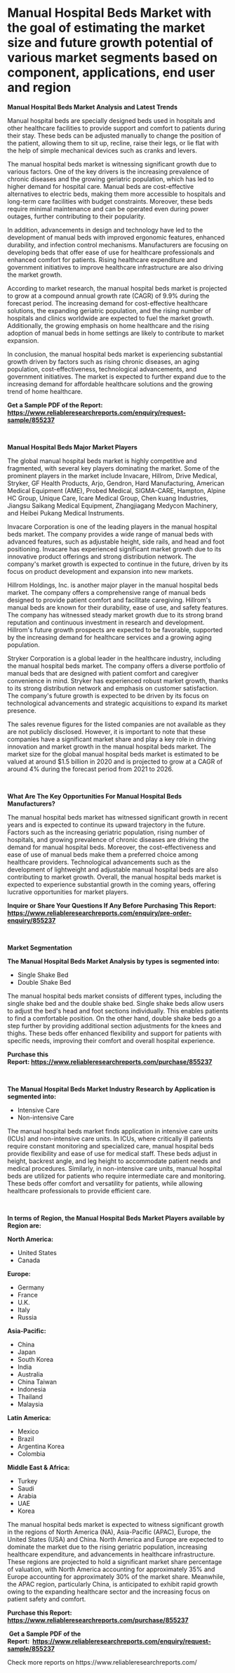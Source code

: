 <p><h1>Manual Hospital Beds Market with the goal of estimating the market size and future growth potential of various market segments based on component, applications, end user and region</h1></p><p><strong>Manual Hospital Beds Market Analysis and Latest Trends</strong></p>
<p><p>Manual hospital beds are specially designed beds used in hospitals and other healthcare facilities to provide support and comfort to patients during their stay. These beds can be adjusted manually to change the position of the patient, allowing them to sit up, recline, raise their legs, or lie flat with the help of simple mechanical devices such as cranks and levers.</p><p>The manual hospital beds market is witnessing significant growth due to various factors. One of the key drivers is the increasing prevalence of chronic diseases and the growing geriatric population, which has led to higher demand for hospital care. Manual beds are cost-effective alternatives to electric beds, making them more accessible to hospitals and long-term care facilities with budget constraints. Moreover, these beds require minimal maintenance and can be operated even during power outages, further contributing to their popularity.</p><p>In addition, advancements in design and technology have led to the development of manual beds with improved ergonomic features, enhanced durability, and infection control mechanisms. Manufacturers are focusing on developing beds that offer ease of use for healthcare professionals and enhanced comfort for patients. Rising healthcare expenditure and government initiatives to improve healthcare infrastructure are also driving the market growth.</p><p>According to market research, the manual hospital beds market is projected to grow at a compound annual growth rate (CAGR) of 9.9% during the forecast period. The increasing demand for cost-effective healthcare solutions, the expanding geriatric population, and the rising number of hospitals and clinics worldwide are expected to fuel the market growth. Additionally, the growing emphasis on home healthcare and the rising adoption of manual beds in home settings are likely to contribute to market expansion.</p><p>In conclusion, the manual hospital beds market is experiencing substantial growth driven by factors such as rising chronic diseases, an aging population, cost-effectiveness, technological advancements, and government initiatives. The market is expected to further expand due to the increasing demand for affordable healthcare solutions and the growing trend of home healthcare.</p></p>
<p><strong>Get a Sample PDF of the Report:&nbsp; <a href="https://www.reliableresearchreports.com/enquiry/request-sample/855237">https://www.reliableresearchreports.com/enquiry/request-sample/855237</a></strong></p>
<p>&nbsp;</p>
<p><strong>Manual Hospital Beds Major Market Players</strong></p>
<p><p>The global manual hospital beds market is highly competitive and fragmented, with several key players dominating the market. Some of the prominent players in the market include Invacare, Hillrom, Drive Medical, Stryker, GF Health Products, Arjo, Gendron, Hard Manufacturing, American Medical Equipment (AME), Probed Medical, SIGMA-CARE, Hampton, Alpine HC Group, Unique Care, Icare Medical Group, Chen kuang Industries, Jiangsu Saikang Medical Equipment, Zhangjiagang Medycon Machinery, and Heibei Pukang Medical Instruments.</p><p>Invacare Corporation is one of the leading players in the manual hospital beds market. The company provides a wide range of manual beds with advanced features, such as adjustable height, side rails, and head and foot positioning. Invacare has experienced significant market growth due to its innovative product offerings and strong distribution network. The company's market growth is expected to continue in the future, driven by its focus on product development and expansion into new markets.</p><p>Hillrom Holdings, Inc. is another major player in the manual hospital beds market. The company offers a comprehensive range of manual beds designed to provide patient comfort and facilitate caregiving. Hillrom's manual beds are known for their durability, ease of use, and safety features. The company has witnessed steady market growth due to its strong brand reputation and continuous investment in research and development. Hillrom's future growth prospects are expected to be favorable, supported by the increasing demand for healthcare services and a growing aging population.</p><p>Stryker Corporation is a global leader in the healthcare industry, including the manual hospital beds market. The company offers a diverse portfolio of manual beds that are designed with patient comfort and caregiver convenience in mind. Stryker has experienced robust market growth, thanks to its strong distribution network and emphasis on customer satisfaction. The company's future growth is expected to be driven by its focus on technological advancements and strategic acquisitions to expand its market presence.</p><p>The sales revenue figures for the listed companies are not available as they are not publicly disclosed. However, it is important to note that these companies have a significant market share and play a key role in driving innovation and market growth in the manual hospital beds market. The market size for the global manual hospital beds market is estimated to be valued at around $1.5 billion in 2020 and is projected to grow at a CAGR of around 4% during the forecast period from 2021 to 2026.</p></p>
<p>&nbsp;</p>
<p><strong>What Are The Key Opportunities For Manual Hospital Beds Manufacturers?</strong></p>
<p><p>The manual hospital beds market has witnessed significant growth in recent years and is expected to continue its upward trajectory in the future. Factors such as the increasing geriatric population, rising number of hospitals, and growing prevalence of chronic diseases are driving the demand for manual hospital beds. Moreover, the cost-effectiveness and ease of use of manual beds make them a preferred choice among healthcare providers. Technological advancements such as the development of lightweight and adjustable manual hospital beds are also contributing to market growth. Overall, the manual hospital beds market is expected to experience substantial growth in the coming years, offering lucrative opportunities for market players.</p></p>
<p><strong>Inquire or Share Your Questions If Any Before Purchasing This Report: <a href="https://www.reliableresearchreports.com/enquiry/pre-order-enquiry/855237">https://www.reliableresearchreports.com/enquiry/pre-order-enquiry/855237</a></strong></p>
<p>&nbsp;</p>
<p><strong>Market Segmentation</strong></p>
<p><strong>The Manual Hospital Beds Market Analysis by types is segmented into:</strong></p>
<p><ul><li>Single Shake Bed</li><li>Double Shake Bed</li></ul></p>
<p><p>The manual hospital beds market consists of different types, including the single shake bed and the double shake bed. Single shake beds allow users to adjust the bed's head and foot sections individually. This enables patients to find a comfortable position. On the other hand, double shake beds go a step further by providing additional section adjustments for the knees and thighs. These beds offer enhanced flexibility and support for patients with specific needs, improving their comfort and overall hospital experience.</p></p>
<p><strong>Purchase this Report:&nbsp;<a href="https://www.reliableresearchreports.com/purchase/855237">https://www.reliableresearchreports.com/purchase/855237</a></strong></p>
<p>&nbsp;</p>
<p><strong>The Manual Hospital Beds Market Industry Research by Application is segmented into:</strong></p>
<p><ul><li>Intensive Care</li><li>Non-intensive Care</li></ul></p>
<p><p>The manual hospital beds market finds application in intensive care units (ICUs) and non-intensive care units. In ICUs, where critically ill patients require constant monitoring and specialized care, manual hospital beds provide flexibility and ease of use for medical staff. These beds adjust in height, backrest angle, and leg height to accommodate patient needs and medical procedures. Similarly, in non-intensive care units, manual hospital beds are utilized for patients who require intermediate care and monitoring. These beds offer comfort and versatility for patients, while allowing healthcare professionals to provide efficient care.</p></p>
<p>&nbsp;</p>
<p><strong>In terms of Region, the Manual Hospital Beds Market Players available by Region are:</strong></p>
<p>
    <p> <strong> North America: </strong>
        <ul>
            <li>United States</li>
            <li>Canada</li>
        </ul>
        </p> 
    <p> <strong> Europe: </strong>
        <ul>
            <li>Germany</li>
            <li>France</li>
            <li>U.K.</li>
            <li>Italy</li>
            <li>Russia</li>
        </ul>
        </p> 
    <p> <strong> Asia-Pacific: </strong>
        <ul>
            <li>China</li>
            <li>Japan</li>
            <li>South Korea</li>
            <li>India</li>
            <li>Australia</li>
            <li>China Taiwan</li>
            <li>Indonesia</li>
            <li>Thailand</li>
            <li>Malaysia</li>
        </ul>
        </p> 
    <p> <strong> Latin America: </strong>
        <ul>
            <li>Mexico</li>
            <li>Brazil</li>
            <li>Argentina Korea</li>
            <li>Colombia</li>
        </ul>
        </p> 
    <p> <strong> Middle East & Africa: </strong>
        <ul>
            <li>Turkey</li>
            <li>Saudi</li>
            <li>Arabia</li>
            <li>UAE</li>
            <li>Korea</li>
        </ul>
    </p>
    </p>
<p><p>The manual hospital beds market is expected to witness significant growth in the regions of North America (NA), Asia-Pacific (APAC), Europe, the United States (USA) and China. North America and Europe are expected to dominate the market due to the rising geriatric population, increasing healthcare expenditure, and advancements in healthcare infrastructure. These regions are projected to hold a significant market share percentage of valuation, with North America accounting for approximately 35% and Europe accounting for approximately 30% of the market share. Meanwhile, the APAC region, particularly China, is anticipated to exhibit rapid growth owing to the expanding healthcare sector and the increasing focus on patient safety and comfort.</p></p>
<p><strong>Purchase this Report: <a href="https://www.reliableresearchreports.com/purchase/855237">https://www.reliableresearchreports.com/purchase/855237</a></strong></p>
<p>&nbsp;<strong>Get a Sample PDF of the Report:&nbsp;&nbsp;<a href="https://www.reliableresearchreports.com/enquiry/request-sample/855237">https://www.reliableresearchreports.com/enquiry/request-sample/855237</a></strong></p>
<p><strong></strong></p>
<p>Check more reports on https://www.reliableresearchreports.com/</p>